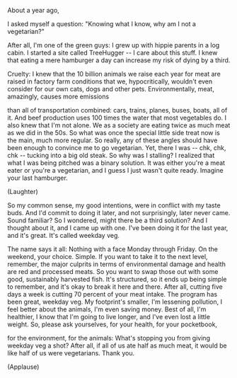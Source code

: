
About a year ago,

I asked myself a question:
&quot;Knowing what I know,
why am I not a vegetarian?&quot;

After all, I&#39;m one of the green guys:
I grew up with hippie parents in a log cabin.
I started a site called TreeHugger --
I care about this stuff.
I knew that eating a mere hamburger a day
can increase my risk of dying by a third.

Cruelty: I knew that the 10 billion
animals we raise each year for meat
are raised in factory farm conditions
that we, hypocritically, wouldn&#39;t even consider
for our own cats, dogs and other pets.
Environmentally, meat, amazingly,
causes more emissions

than all of transportation combined:
cars, trains, planes, buses, boats, all of it.
And beef production uses 100 times the water
that most vegetables do.
I also knew that I&#39;m not alone.
We as a society
are eating twice as much meat
as we did in the 50s.
So what was once the special little side treat
now is the main, much more regular.
So really, any of these angles
should have been enough to convince me to go vegetarian.
Yet, there I was -- chk, chk, chk --
tucking into a big old steak.
So why was I stalling?
I realized that what I was being pitched
was a binary solution.
It was either
you&#39;re a meat eater or you&#39;re a vegetarian,
and I guess I just wasn&#39;t quite ready.
Imagine your last hamburger.

(Laughter)

So my common sense,
my good intentions,
were in conflict with my taste buds.
And I&#39;d commit to doing it later,
and not surprisingly, later never came.
Sound familiar?
So I wondered,
might there be a third solution?
And I thought about it, and I came up with one.
I&#39;ve been doing it for the last year, and it&#39;s great.
It&#39;s called weekday veg.

The name says it all:
Nothing with a face Monday through Friday.
On the weekend, your choice.
Simple.
If you want to take it to the next level,
remember, the major culprits
in terms of environmental damage and health
are red and processed meats.
So you want to swap those out
with some good, sustainably harvested fish.
It&#39;s structured,
so it ends up being simple to remember,
and it&#39;s okay to break it here and there.
After all, cutting five days a week
is cutting 70 percent of your meat intake.
The program has been great, weekday veg.
My footprint&#39;s smaller,
I&#39;m lessening pollution,
I feel better about the animals,
I&#39;m even saving money.
Best of all, I&#39;m healthier,
I know that I&#39;m going to live longer,
and I&#39;ve even lost a little weight.
So, please ask yourselves,
for your health,
for your pocketbook,

for the environment, for the animals:
What&#39;s stopping you from giving weekday veg a shot?
After all, if all of us
ate half as much meat,
it would be like half of us
were vegetarians.
Thank you.

(Applause)

